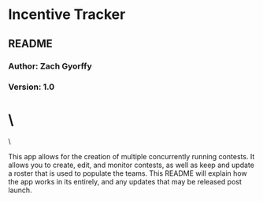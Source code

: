 Incentive Tracker
=================
README
-----------------
### Author: Zach Gyorffy
### Version: 1.0
\
========================
\
<p>This app allows for the creation of multiple concurrently running contests. It allows you to create, edit, and monitor contests, as well as keep and update a roster that is used to populate the teams. This README will explain how the app works in its entirely, and any updates that may be released post launch.</p>

